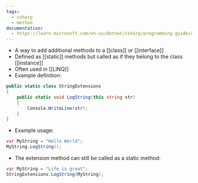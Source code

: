 ```yaml
---
tags:
  - csharp
  - method
documentation:
  - https://learn.microsoft.com/en-us/dotnet/csharp/programming-guide/classes-and-structs/extension-methods
---
```

- A way to add additional methods to a [[class]] or [[interface]]
- Defined as [[static]] methods but called as if they belong to the class [[instance]]
- Often used in [[LINQ]]
- Example definition:
```csharp
public static class StringExtensions
{
	public static void LogString(this string str)
	{
		Console.WriteLine(str);
	}
}
```
- Example usage:
```csharp
var MyString = "Hello World";
MyString.LogString();
```
- The extension method can still be called as a static method:
```csharp
var MyString = "Life is great";
StringExtensions.LogString(MyString);
```